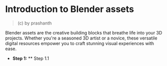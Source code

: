 # Introduction to Blender assets
> (c) by prashanth
> 
Blender assets are the creative building blocks that breathe life into your 3D projects. Whether you're a seasoned 3D artist or a novice, these versatile digital resources empower you to craft stunning visual experiences with ease.
* **Step 1:**
  ** Step 1.1
